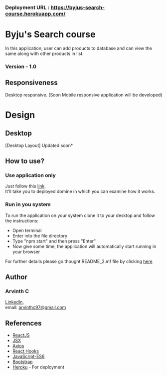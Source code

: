 ### Deployment URL : https://byjus-search-course.herokuapp.com/

# Byju's Search course

In this application, user can add products to database and can view the same along with other products in list.
### Version - 1.0

## Responsiveness
Desktop responsive.
(Soon Mobile responsive application will be developed)

# Design
## Desktop
[Desktop Layout]
Updated soon*

## How to use?
### Use application only
Just follow this [link](https://byjus-search-course.herokuapp.com/).    
It'll take you to deployed domine in which you can examine how it works.

### Run in you system

To run the application on your system clone it to your desktop and follow the instructions:
* Open terminal
* Enter into the file directory
* Type "npm start" and then press "Enter"
* Now give some time, the application will automatically start running in your browser

For further details please go thought README_2.mf file by clicking [here](https://github.com/ArvinthC3000/weatherapp-react/blob/master/README_2.md)


## Author
### Arvinth C    
[LinkedIn](https://www.linkedin.com/in/arvinth-chandrasekharan-64236a79),     
email: arvinthc97@gmail.com

## References
* [ReactJS](https://reactjs.org/docs/getting-started.html)
* [JSX](https://reactjs.org/docs/introducing-jsx.html)
* [Axios](https://www.npmjs.com/package/axios)
* [React Hooks](https://reactjs.org/docs/hooks-intro.html)
* [JavaScript-ES6](https://scotch.io/tutorials/how-to-use-the-javascript-fetch-api-to-get-data)
* [Bootstrap](https://getbootstrap.com/docs/4.4/getting-started/introduction/)
* [Heroku](https://devcenter.heroku.com/) - For deployment
